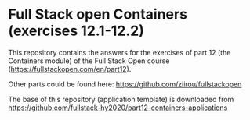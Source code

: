 # Full Stack open Containers (exercises 12.1-12.2)

This repository contains the answers for the exercises of part 12 (the Containers module)
of the Full Stack Open course (https://fullstackopen.com/en/part12).

Other parts could be found here: https://github.com/ziirou/fullstackopen

The base of this repository (application template) is downloaded from https://github.com/fullstack-hy2020/part12-containers-applications
